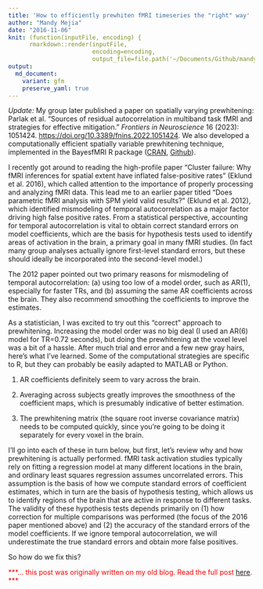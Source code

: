 ```yaml
---
title: 'How to efficiently prewhiten fMRI timeseries the "right" way'
author: "Mandy Mejia"
date: "2016-11-06"
knit: (function(inputFile, encoding) { 
      rmarkdown::render(inputFile,
                        encoding=encoding, 
                        output_file=file.path('~/Documents/Github/mandymejia.github.io/_posts/', '2016-11-06-Prewhitening.md')) })
output:
  md_document:
    variant: gfm
    preserve_yaml: true
---
```


*Update:* My group later published a paper on spatially varying
prewhitening: Parlak et al. “Sources of residual autocorrelation in
multiband task fMRI and strategies for effective mitigation.” *Frontiers
in Neuroscience* 16 (2023): 1051424.
<https://doi.org/10.3389/fnins.2022.1051424>. We also developed a
computationally efficient spatially variable prewhitening technique,
implemented in the BayesfMRI R package
([CRAN](https://cran.r-project.org/package=BayesfMRI),
[Github](https://github.com/mandymejia/BayesfMRI)).

I recently got around to reading the high-profile paper “Cluster
failure: Why fMRI inferences for spatial extent have inflated
false-positive rates” (Eklund et al. 2016), which called attention to
the importance of properly processing and analyzing fMRI data. This lead
me to an earlier paper titled “Does parametric fMRI analysis with SPM
yield valid results?” (Eklund et al. 2012), which identified mismodeling
of temporal autocorrelation as a major factor driving high false
positive rates. From a statistical perspective, accounting for temporal
autocorrelation is vital to obtain correct standard errors on model
coefficients, which are the basis for hypothesis tests used to identify
areas of activation in the brain, a primary goal in many fMRI studies.
(In fact many group analyses actually ignore first-level standard
errors, but these should ideally be incorporated into the second-level
model.)

The 2012 paper pointed out two primary reasons for mismodeling of
temporal autocorrelation: (a) using too low of a model order, such as
AR(1), especially for faster TRs, and (b) assuming the same AR
coefficients across the brain. They also recommend smoothing the
coefficients to improve the estimates.

As a statistician, I was excited to try out this “correct” approach to
prewhitening. Increasing the model order was no big deal (I used an
AR(6) model for TR=0.72 seconds), but doing the prewhitening at the
voxel level was a bit of a hassle. After much trial and error and a few
new gray hairs, here’s what I’ve learned. Some of the computational
strategies are specific to R, but they can probably be easily adapted to
MATLAB or Python.

1.  AR coefficients definitely seem to vary across the brain.

2.  Averaging across subjects greatly improves the smoothness of the
    coefficient maps, which is presumably indicative of better
    estimation.

3.  The prewhitening matrix (the square root inverse covariance matrix)
    needs to be computed quickly, since you’re going to be doing it
    separately for every voxel in the brain.

I’ll go into each of these in turn below, but first, let’s review why
and how prewhitening is actually performed. fMRI task activation studies
typically rely on fitting a regression model at many different locations
in the brain, and ordinary least squares regression assumes uncorrelated
errors. This assumption is the basis of how we compute standard errors
of coefficient estimates, which in turn are the basis of hypothesis
testing, which allows us to identify regions of the brain that are
active in response to different tasks. The validity of these hypothesis
tests depends primarily on (1) how correction for multiple comparisons
was performed (the focus of the 2016 paper mentioned above) and (2) the
accuracy of the standard errors of the model coefficients. If we ignore
temporal autocorrelation, we will underestimate the true standard errors
and obtain more false positives.

So how do we fix this?

<span style="color:red"> ***… this post was originally written on my old
blog. Read the full post
[here](https://mandymejia.wordpress.com/2016/11/06/how-to-efficiently-prewhiten-fmri-timeseries-the-right-way/).
*** </span>
